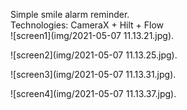 Simple smile alarm reminder.  
Technologies: CameraX + Hilt + Flow  
![screen1](img/2021-05-07 11.13.21.jpg).  

![screen2](img/2021-05-07 11.13.25.jpg).  

![screen3](img/2021-05-07 11.13.31.jpg).  

![screen4](img/2021-05-07 11.13.37.jpg).  






